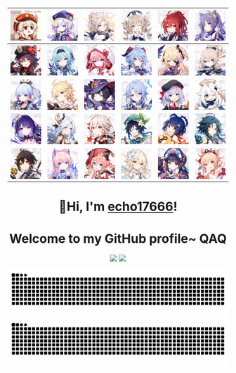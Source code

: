 
![avatar](klee.jpg)|![avatar](77.jpg) | ![avatar](abd.jpg) | ![avatar](babala.jpg) | ![avatar](diluc.jpg)|![avatar](keqing.jpg)
---|---|---|---|---|---
![avatar](hutao.jpg) | ![avatar](eular.jpg)|![avatar](fox.jpg) | ![avatar](ganyu.jpg) | ![avatar](huangnv.jpg) | ![avatar](Jean.jpg)
![avatar](ayaka.jpg)|![avatar](kong.jpg) | ![avatar](mona.jpg) | ![avatar](naicha.jpg) | ![avatar](nvpu.jpg) | ![avatar](paimon.jpg)
![avatar](raiden.jpg)|![avatar](shenhe.jpg) | ![avatar](wanye.jpg) | ![avatar](wendy.jpg)| ![avatar](xiangling.jpg) | ![avatar](xiao.jpg)
![avatar](zhongli.jpg) |![avatar](xinhai.jpg) | ![avatar](yanfei.jpg) | ![avatar](ying.jpg)| ![avatar](yunjin.jpg) | ![avatar](xiaogong.jpg)


<h1 align="center">👋Hi, I'm <a href="https://github.com/echo17666">echo17666</a>!</h1>
<h1 align="center">Welcome to my GitHub profile~ QAQ</h1>

<div align="center">
<img height="173px" src="https://github-readme-stats.vercel.app/api/top-langs/?username=echo17666&hide_title=false&hide_border=true&layout=compact&langs_count=6&text_color=000&icon_color=fff&bg_color=fff&theme=graywhite">
<img height="173px" src="https://github-readme-stats.vercel.app/api?username=echo17666&hide_border=true">
</div>

<div align="center">
  
![github contribution grid snake animation](https://raw.githubusercontent.com/echo17666/echo17666/output/github-contribution-grid-snake-dark.svg#gh-dark-mode-only)![github contribution grid snake animation](https://raw.githubusercontent.com/echo17666/echo17666/output/github-contribution-grid-snake.svg#gh-light-mode-only)

</div>
